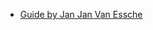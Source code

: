* [Guide by Jan Jan Van Essche](https://www.ssense.com/en-sx/editorial/fashion/jan-jan-van-essches-guide-to-Antwerp)
